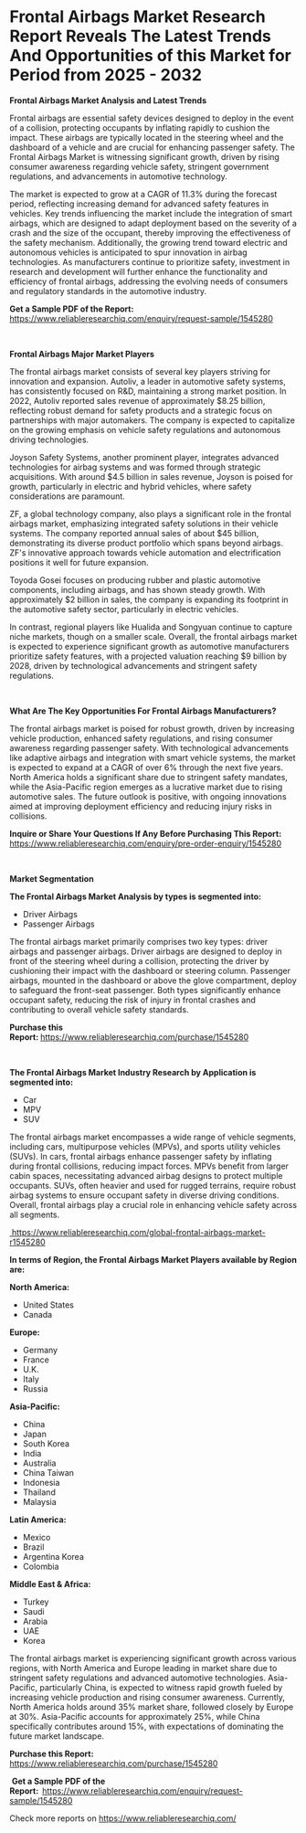 <p><h1>Frontal Airbags Market Research Report Reveals The Latest Trends And Opportunities of this Market for Period from 2025 - 2032</h1></p><p><strong>Frontal Airbags Market Analysis and Latest Trends</strong></p>
<p><p>Frontal airbags are essential safety devices designed to deploy in the event of a collision, protecting occupants by inflating rapidly to cushion the impact. These airbags are typically located in the steering wheel and the dashboard of a vehicle and are crucial for enhancing passenger safety. The Frontal Airbags Market is witnessing significant growth, driven by rising consumer awareness regarding vehicle safety, stringent government regulations, and advancements in automotive technology.</p><p>The market is expected to grow at a CAGR of 11.3% during the forecast period, reflecting increasing demand for advanced safety features in vehicles. Key trends influencing the market include the integration of smart airbags, which are designed to adapt deployment based on the severity of a crash and the size of the occupant, thereby improving the effectiveness of the safety mechanism. Additionally, the growing trend toward electric and autonomous vehicles is anticipated to spur innovation in airbag technologies. As manufacturers continue to prioritize safety, investment in research and development will further enhance the functionality and efficiency of frontal airbags, addressing the evolving needs of consumers and regulatory standards in the automotive industry.</p></p>
<p><strong>Get a Sample PDF of the Report:&nbsp;</strong> <a href="https://www.reliableresearchiq.com/enquiry/request-sample/1545280?utm_campaign=3046&utm_medium=2&utm_source=Github&utm_content=ia&utm_term=04042025&utm_id=frontal-airbags">https://www.reliableresearchiq.com/enquiry/request-sample/1545280</a></p>
<p>&nbsp;</p>
<p><strong>Frontal Airbags Major Market Players</strong></p>
<p><p>The frontal airbags market consists of several key players striving for innovation and expansion. Autoliv, a leader in automotive safety systems, has consistently focused on R&D, maintaining a strong market position. In 2022, Autoliv reported sales revenue of approximately $8.25 billion, reflecting robust demand for safety products and a strategic focus on partnerships with major automakers. The company is expected to capitalize on the growing emphasis on vehicle safety regulations and autonomous driving technologies.</p><p>Joyson Safety Systems, another prominent player, integrates advanced technologies for airbag systems and was formed through strategic acquisitions. With around $4.5 billion in sales revenue, Joyson is poised for growth, particularly in electric and hybrid vehicles, where safety considerations are paramount.</p><p>ZF, a global technology company, also plays a significant role in the frontal airbags market, emphasizing integrated safety solutions in their vehicle systems. The company reported annual sales of about $45 billion, demonstrating its diverse product portfolio which spans beyond airbags. ZF's innovative approach towards vehicle automation and electrification positions it well for future expansion.</p><p>Toyoda Gosei focuses on producing rubber and plastic automotive components, including airbags, and has shown steady growth. With approximately $2 billion in sales, the company is expanding its footprint in the automotive safety sector, particularly in electric vehicles.</p><p>In contrast, regional players like Hualida and Songyuan continue to capture niche markets, though on a smaller scale. Overall, the frontal airbags market is expected to experience significant growth as automotive manufacturers prioritize safety features, with a projected valuation reaching $9 billion by 2028, driven by technological advancements and stringent safety regulations.</p></p>
<p>&nbsp;</p>
<p><strong>What Are The Key Opportunities For Frontal Airbags Manufacturers?</strong></p>
<p><p>The frontal airbags market is poised for robust growth, driven by increasing vehicle production, enhanced safety regulations, and rising consumer awareness regarding passenger safety. With technological advancements like adaptive airbags and integration with smart vehicle systems, the market is expected to expand at a CAGR of over 6% through the next five years. North America holds a significant share due to stringent safety mandates, while the Asia-Pacific region emerges as a lucrative market due to rising automotive sales. The future outlook is positive, with ongoing innovations aimed at improving deployment efficiency and reducing injury risks in collisions.</p></p>
<p><strong>Inquire or Share Your Questions If Any Before Purchasing This Report:</strong> <a href="https://www.reliableresearchiq.com/enquiry/pre-order-enquiry/1545280?utm_campaign=3046&utm_medium=2&utm_source=Github&utm_content=ia&utm_term=04042025&utm_id=frontal-airbags">https://www.reliableresearchiq.com/enquiry/pre-order-enquiry/1545280</a></p>
<p>&nbsp;</p>
<p><strong>Market Segmentation</strong></p>
<p><strong>The Frontal Airbags Market Analysis by types is segmented into:</strong></p>
<p><ul><li>Driver Airbags</li><li>Passenger Airbags</li></ul></p>
<p><p>The frontal airbags market primarily comprises two key types: driver airbags and passenger airbags. Driver airbags are designed to deploy in front of the steering wheel during a collision, protecting the driver by cushioning their impact with the dashboard or steering column. Passenger airbags, mounted in the dashboard or above the glove compartment, deploy to safeguard the front-seat passenger. Both types significantly enhance occupant safety, reducing the risk of injury in frontal crashes and contributing to overall vehicle safety standards.</p></p>
<p><strong>Purchase this Report:&nbsp;</strong><a href="https://www.reliableresearchiq.com/purchase/1545280?utm_campaign=3046&utm_medium=2&utm_source=Github&utm_content=ia&utm_term=04042025&utm_id=frontal-airbags">https://www.reliableresearchiq.com/purchase/1545280</a></p>
<p>&nbsp;</p>
<p><strong>The Frontal Airbags Market Industry Research by Application is segmented into:</strong></p>
<p><ul><li>Car</li><li>MPV</li><li>SUV</li></ul></p>
<p><p>The frontal airbags market encompasses a wide range of vehicle segments, including cars, multipurpose vehicles (MPVs), and sports utility vehicles (SUVs). In cars, frontal airbags enhance passenger safety by inflating during frontal collisions, reducing impact forces. MPVs benefit from larger cabin spaces, necessitating advanced airbag designs to protect multiple occupants. SUVs, often heavier and used for rugged terrains, require robust airbag systems to ensure occupant safety in diverse driving conditions. Overall, frontal airbags play a crucial role in enhancing vehicle safety across all segments.</p></p>
<p><a href="https://www.reliableresearchiq.com/global-frontal-airbags-market-r1545280?utm_campaign=3046&utm_medium=2&utm_source=Github&utm_content=ia&utm_term=04042025&utm_id=frontal-airbags">&nbsp;https://www.reliableresearchiq.com/global-frontal-airbags-market-r1545280</a></p>
<p><strong>In terms of Region, the Frontal Airbags Market Players available by Region are:</strong></p>
<p>
    <p> <strong> North America: </strong>
        <ul>
            <li>United States</li>
            <li>Canada</li>
        </ul>
        </p> 
    <p> <strong> Europe: </strong>
        <ul>
            <li>Germany</li>
            <li>France</li>
            <li>U.K.</li>
            <li>Italy</li>
            <li>Russia</li>
        </ul>
        </p> 
    <p> <strong> Asia-Pacific: </strong>
        <ul>
            <li>China</li>
            <li>Japan</li>
            <li>South Korea</li>
            <li>India</li>
            <li>Australia</li>
            <li>China Taiwan</li>
            <li>Indonesia</li>
            <li>Thailand</li>
            <li>Malaysia</li>
        </ul>
        </p> 
    <p> <strong> Latin America: </strong>
        <ul>
            <li>Mexico</li>
            <li>Brazil</li>
            <li>Argentina Korea</li>
            <li>Colombia</li>
        </ul>
        </p> 
    <p> <strong> Middle East & Africa: </strong>
        <ul>
            <li>Turkey</li>
            <li>Saudi</li>
            <li>Arabia</li>
            <li>UAE</li>
            <li>Korea</li>
        </ul>
    </p>
    </p>
<p><p>The frontal airbags market is experiencing significant growth across various regions, with North America and Europe leading in market share due to stringent safety regulations and advanced automotive technologies. Asia-Pacific, particularly China, is expected to witness rapid growth fueled by increasing vehicle production and rising consumer awareness. Currently, North America holds around 35% market share, followed closely by Europe at 30%. Asia-Pacific accounts for approximately 25%, while China specifically contributes around 15%, with expectations of dominating the future market landscape.</p></p>
<p><strong>Purchase this Report: </strong><a href="https://www.reliableresearchiq.com/purchase/1545280?utm_campaign=3046&utm_medium=2&utm_source=Github&utm_content=ia&utm_term=04042025&utm_id=frontal-airbags">https://www.reliableresearchiq.com/purchase/1545280</a></p>
<p>&nbsp;<strong>Get a Sample PDF of the Report:&nbsp;&nbsp;</strong><a href="https://www.reliableresearchiq.com/enquiry/request-sample/1545280?utm_campaign=3046&utm_medium=2&utm_source=Github&utm_content=ia&utm_term=04042025&utm_id=frontal-airbags">https://www.reliableresearchiq.com/enquiry/request-sample/1545280</a></p>
<p><strong></strong></p>
<p>Check more reports on <a href="https://www.reliableresearchiq.com/?utm_campaign=3046&utm_medium=2&utm_source=Github&utm_content=ia&utm_term=04042025&utm_id=frontal-airbags">https://www.reliableresearchiq.com/</a></p>